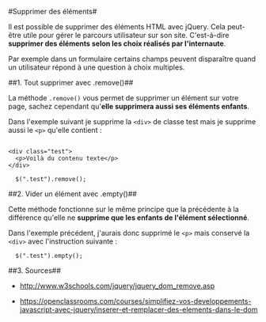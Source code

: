 #Supprimer des éléments#

Il est possible de supprimer des éléments HTML avec jQuery. Cela peut-être utile pour gérer le parcours utilisateur sur son site. C'est-à-dire **supprimer des éléments selon les choix réalisés par l'internaute**.

Par exemple dans un formulaire certains champs peuvent disparaître quand un utilisateur répond à une question à choix multiples.

##1\. Tout supprimer avec .remove()##

La méthode ```.remove()``` vous permet de supprimer un élément sur votre page, sachez cependant qu'**elle supprimera aussi ses éléments enfants**.

Dans l'exemple suivant je supprime la ```<div>``` de classe test mais je supprime aussi le ```<p>``` qu'elle contient :

```

<div class="test">
  <p>Voilà du contenu texte</p>
</div>

```

```
  $(".test").remove();

```

##2\. Vider un élément avec .empty()##

Cette méthode fonctionne sur le même principe que la précédente à la différence qu'elle ne **supprime que les enfants de l'élément sélectionné**.

Dans l'exemple précédent, j'aurais donc supprimé le ```<p>``` mais conservé la ```<div>``` avec l'instruction suivante :

```
  $(".test").empty();

```

##3\. Sources##

- http://www.w3schools.com/jquery/jquery_dom_remove.asp

- https://openclassrooms.com/courses/simplifiez-vos-developpements-javascript-avec-jquery/inserer-et-remplacer-des-elements-dans-le-dom
